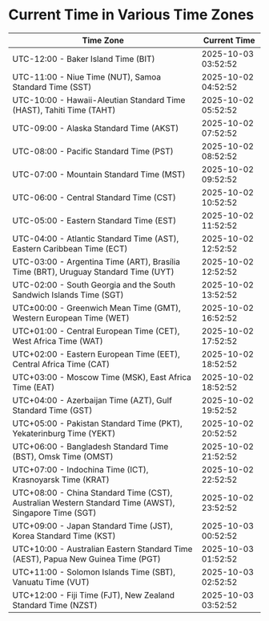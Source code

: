 # Current Time in Various Time Zones

| Time Zone | Current Time |
|-----------|--------------|
| UTC-12:00 - Baker Island Time (BIT) | 2025-10-03 03:52:52 |
| UTC-11:00 - Niue Time (NUT), Samoa Standard Time (SST) | 2025-10-02 04:52:52 |
| UTC-10:00 - Hawaii-Aleutian Standard Time (HAST), Tahiti Time (TAHT) | 2025-10-02 05:52:52 |
| UTC-09:00 - Alaska Standard Time (AKST) | 2025-10-02 07:52:52 |
| UTC-08:00 - Pacific Standard Time (PST) | 2025-10-02 08:52:52 |
| UTC-07:00 - Mountain Standard Time (MST) | 2025-10-02 09:52:52 |
| UTC-06:00 - Central Standard Time (CST) | 2025-10-02 10:52:52 |
| UTC-05:00 - Eastern Standard Time (EST) | 2025-10-02 11:52:52 |
| UTC-04:00 - Atlantic Standard Time (AST), Eastern Caribbean Time (ECT) | 2025-10-02 12:52:52 |
| UTC-03:00 - Argentina Time (ART), Brasília Time (BRT), Uruguay Standard Time (UYT) | 2025-10-02 12:52:52 |
| UTC-02:00 - South Georgia and the South Sandwich Islands Time (SGT) | 2025-10-02 13:52:52 |
| UTC±00:00 - Greenwich Mean Time (GMT), Western European Time (WET) | 2025-10-02 16:52:52 |
| UTC+01:00 - Central European Time (CET), West Africa Time (WAT) | 2025-10-02 17:52:52 |
| UTC+02:00 - Eastern European Time (EET), Central Africa Time (CAT) | 2025-10-02 18:52:52 |
| UTC+03:00 - Moscow Time (MSK), East Africa Time (EAT) | 2025-10-02 18:52:52 |
| UTC+04:00 - Azerbaijan Time (AZT), Gulf Standard Time (GST) | 2025-10-02 19:52:52 |
| UTC+05:00 - Pakistan Standard Time (PKT), Yekaterinburg Time (YEKT) | 2025-10-02 20:52:52 |
| UTC+06:00 - Bangladesh Standard Time (BST), Omsk Time (OMST) | 2025-10-02 21:52:52 |
| UTC+07:00 - Indochina Time (ICT), Krasnoyarsk Time (KRAT) | 2025-10-02 22:52:52 |
| UTC+08:00 - China Standard Time (CST), Australian Western Standard Time (AWST), Singapore Time (SGT) | 2025-10-02 23:52:52 |
| UTC+09:00 - Japan Standard Time (JST), Korea Standard Time (KST) | 2025-10-03 00:52:52 |
| UTC+10:00 - Australian Eastern Standard Time (AEST), Papua New Guinea Time (PGT) | 2025-10-03 01:52:52 |
| UTC+11:00 - Solomon Islands Time (SBT), Vanuatu Time (VUT) | 2025-10-03 02:52:52 |
| UTC+12:00 - Fiji Time (FJT), New Zealand Standard Time (NZST) | 2025-10-03 03:52:52 |
